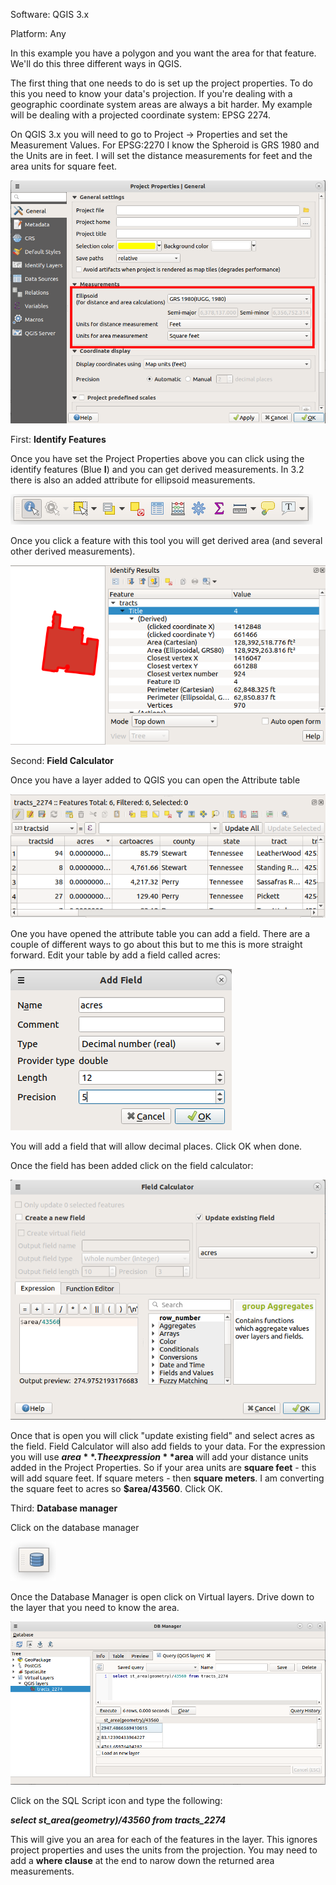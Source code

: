 Software: QGIS 3.x 

Platform: Any

In this example you have a polygon and you want the area for that feature. We'll do this three different ways in QGIS. 

The first thing that one needs to do is set up the project properties. To do this you need to know your data's projection. If you're dealing with a geographic coordinate system areas are always a bit harder. My example will be dealing with a projected coordinate system: EPSG 2274.

On QGIS 3.x you will need to go to Project -> Properties and set the Measurement Values. For EPSG:2270 I know the Spheroid is GRS 1980 and the Units are in feet. I will set the distance measurements for feet and the area units for square feet. 

![project_properties](/images/project_properties_32.png)

First: **Identify Features**

Once you have set the Project Properties above you can click using the identify features (Blue **I**) and you can get derived measurements. In 3.2 there is also an added attribute for ellipsoid measurements. 

![attribute_toolbar](/images/attributes_toolbar_32.png)

Once you click a feature with this tool you will get derived area (and several other derived measurements). 

![Derived Area](/images/derived_area_32.png)

Second: **Field Calculator**

Once you have a layer added to QGIS you can open the Attribute table

![attribute_table](/images/attribute_table_32.png)

One you have opened the attribute table you can add a field. There are a couple of different ways to go about this but to me this is more straight forward. Edit your table by add a field called acres: 

![add_field](/images/add_field_32.png)

You will add a field that will allow decimal places. Click OK when done. 

Once the field has been added click on the field calculator: 

![field_calculator](/images/fieldcalculator_32.png)

Once that is open you will click "update existing field" and select acres as the field. Field Calculator will also add fields to your data. For the expression you will use **$area**. The expression **$area** will add your distance units added in the Project Properties. So if your area units are **square feet** - this will add square feet. If square meters - then **square meters**. I am converting the square feet to acres so **$area/43560**. Click OK. 

Third: **Database manager**

Click on the database manager 

![database manager](/images/dbmanager_32.png)

Once the Database Manager is open click on Virtual layers. Drive down to the layer that you need to know the area. 

![database manager](/images/database_manager_32.png)

Click on the SQL Script icon and type the following: 

***select st_area(geometry)/43560 from tracts_2274***

This will give you an area for each of the features in the layer. This ignores project properties and uses the units from the projection. You may need to add a **where clause** at the end to narow down the returned area measurements. 

